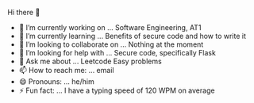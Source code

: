 Hi there 👋

- 🔭 I’m currently working on ... Software Engineering, AT1
- 🌱 I’m currently learning ... Benefits of secure code and how to write it 
- 👯 I’m looking to collaborate on ... Nothing at the moment 
- 🤔 I’m looking for help with ... Secure code, specifically Flask 
- 💬 Ask me about ... Leetcode Easy problems 
- 📫 How to reach me: ... email
- 😄 Pronouns: ... he/him
- ⚡ Fun fact: ... I have a typing speed of 120 WPM on average 

